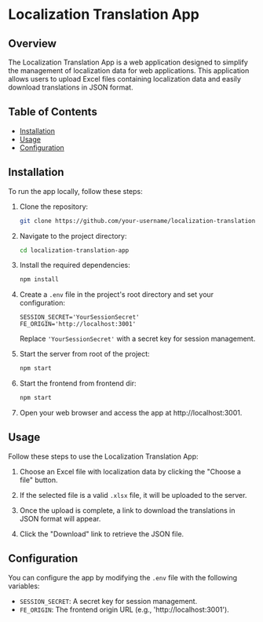 # Localization Translation App

## Overview

The Localization Translation App is a web application designed to simplify the management of localization data for web applications. This application allows users to upload Excel files containing localization data and easily download translations in JSON format.

## Table of Contents

- [Installation](#installation)
- [Usage](#usage)
- [Configuration](#configuration)


## Installation

To run the app locally, follow these steps:

1. Clone the repository:

    ```bash
    git clone https://github.com/your-username/localization-translation-app.git
    ```

2. Navigate to the project directory:

    ```bash
    cd localization-translation-app
    ```

3. Install the required dependencies:

    ```bash
    npm install
    ```

4. Create a `.env` file in the project's root directory and set your configuration:

    ```plaintext
    SESSION_SECRET='YourSessionSecret'
    FE_ORIGIN='http://localhost:3001'
    ```

    Replace `'YourSessionSecret'` with a secret key for session management.

5. Start the server from root of the project:

    ```bash
    npm start
    ```

6. Start the frontend from frontend dir:

    ```bash
    npm start
    ```

7. Open your web browser and access the app at http://localhost:3001.

## Usage

Follow these steps to use the Localization Translation App:

1. Choose an Excel file with localization data by clicking the "Choose a file" button.

2. If the selected file is a valid `.xlsx` file, it will be uploaded to the server.

3. Once the upload is complete, a link to download the translations in JSON format will appear.

4. Click the "Download" link to retrieve the JSON file.

## Configuration

You can configure the app by modifying the `.env` file with the following variables:

- `SESSION_SECRET`: A secret key for session management.
- `FE_ORIGIN`: The frontend origin URL (e.g., 'http://localhost:3001').

